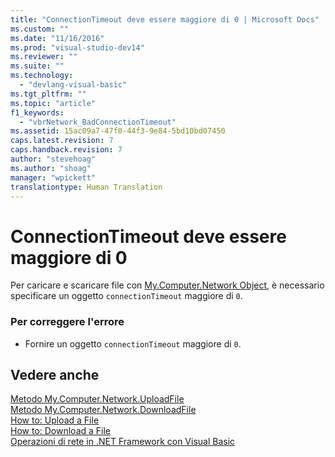 ```yaml
---
title: "ConnectionTimeout deve essere maggiore di 0 | Microsoft Docs"
ms.custom: ""
ms.date: "11/16/2016"
ms.prod: "visual-studio-dev14"
ms.reviewer: ""
ms.suite: ""
ms.technology: 
  - "devlang-visual-basic"
ms.tgt_pltfrm: ""
ms.topic: "article"
f1_keywords: 
  - "vbrNetwork_BadConnectionTimeout"
ms.assetid: 15ac09a7-47f0-44f3-9e84-5bd10bd07450
caps.latest.revision: 7
caps.handback.revision: 7
author: "stevehoag"
ms.author: "shoag"
manager: "wpickett"
translationtype: Human Translation
---
```

# ConnectionTimeout deve essere maggiore di 0
Per caricare e scaricare file con [My.Computer.Network Object](../../visual-basic/language-reference/objects/my-computer-network-object.md), è necessario specificare un oggetto `connectionTimeout` maggiore di `0`.  
  
### Per correggere l'errore  
  
-   Fornire un oggetto `connectionTimeout` maggiore di `0`.  
  
## Vedere anche  
 [Metodo My.Computer.Network.UploadFile](http://msdn.microsoft.com/it-it/5505ea3e-3dbd-460b-9f8f-62c84c0a4de6)   
 [Metodo My.Computer.Network.DownloadFile](http://msdn.microsoft.com/it-it/aeb7ed8f-1ac9-4242-ae57-9f35914eb329)   
 [How to: Upload a File](../../visual-basic/developing-apps/programming/computer-resources/how-to-upload-a-file.md)   
 [How to: Download a File](../../visual-basic/developing-apps/programming/computer-resources/how-to-download-a-file.md)   
 [Operazioni di rete in .NET Framework con Visual Basic](http://msdn.microsoft.com/it-it/c5379021-44ef-4d6a-acf5-e951fdcab6b2)